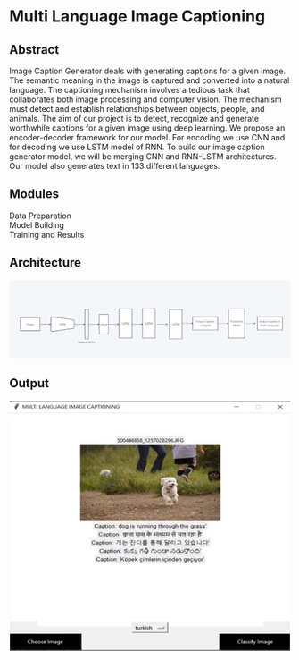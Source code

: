 # Multi Language Image Captioning
## Abstract 
Image Caption Generator deals with generating captions for a given image. The semantic meaning in the image is captured and converted into a natural language. The captioning mechanism involves a tedious task that collaborates both image processing and computer vision. The mechanism must detect and establish relationships between objects, people, and animals. The aim of our project is to detect, recognize and generate worthwhile captions for a given image using deep learning. We propose an encoder-decoder framework for our model. For encoding we use CNN and for decoding we use LSTM model of RNN. To build our image caption generator model, we will be merging CNN and RNN-LSTM architectures. Our model also generates text in 133 different languages.
## Modules
Data Preparation<br/>
Model Building<br/>
Training and Results<br/>
## Architecture
![op](/Output/proposed.jpg)
## Output
![op](/Output/imp10.jpg)
